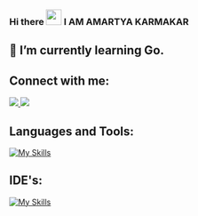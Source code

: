 ### Hi there <img src="https://media.giphy.com/media/hvRJCLFzcasrR4ia7z/giphy.gif" width="28"> I AM AMARTYA KARMAKAR
## 🌱 I’m currently learning Go.

## Connect with me:
  <a href="https://www.linkedin.com/in/amartyakarmakar/" target="blank">
    <img src="https://skillicons.dev/icons?i=linkedin" />
  </a>
  
  <a href="https://www.instagram.com/amartyaa.__/" target="blank">
    <img src="https://skillicons.dev/icons?i=instagram" />
  </a>

  

## Languages and Tools:
[![My Skills](https://skillicons.dev/icons?i=aws,azure,react,angular,bootstrap,c,css,django,dynamodb,express,figma,git,github,go,html,java,js,jquery,linux,maven,mongodb,mysql,nodejs,octave,php,postman,py,r,spring,sqlite,selenium,wordpress,&perline=15)](https://skillicons.dev)


## IDE's:
[![My Skills](https://skillicons.dev/icons?i=androidstudio,eclipse,idea,replit,visualstudio,vscode&theme=light)](https://skillicons.dev)




